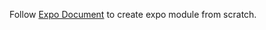 Follow [Expo Document](https://docs.expo.dev/modules/get-started/#creating-a-new-module-with-an-example-project) to create expo module from scratch.
